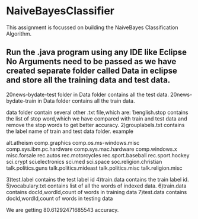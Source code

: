 # NaiveBayesClassifier

This assignment is focussed on building the NaiveBayes Classification Algorithm.

Run the .java program using any IDE like Eclipse
No Arguments need to be passed as we have created separate folder called Data in eclipse and store all the training data and test  data.
-------------------------------------------------------
20news-bydate-test folder in Data folder contains all the test data.
20news-bydate-train in Data folder contains all the train data.

data folder contain several other .txt file,which are:
1)english.stop contains the list of stop word,which we have compared with train and test data and remove the stop words to get better accuracy.
2)grouplabels.txt contains the  label name of train and test data folder. example

alt.atheism
comp.graphics
comp.os.ms-windows.misc
comp.sys.ibm.pc.hardware
comp.sys.mac.hardware
comp.windows.x
misc.forsale
rec.autos
rec.motorcycles
rec.sport.baseball
rec.sport.hockey
sci.crypt
sci.electronics
sci.med
sci.space
soc.religion.christian
talk.politics.guns
talk.politics.mideast
talk.politics.misc
talk.religion.misc

3)test.label contains the test label id
4)train.data contains the train label id.
5)vocabulary.txt contains list of all the words of indexed data.
6)train.data contains docId,wordId,count of words in training data
7)test.data contains docId,wordId,count of words in testing data


We are getting 80.61292471685543 accuracy.

